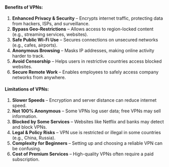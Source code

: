 #### **Benefits of VPNs:**  
1. **Enhanced Privacy & Security** – Encrypts internet traffic, protecting data from hackers, ISPs, and surveillance.  
2. **Bypass Geo-Restrictions** – Allows access to region-locked content (e.g., streaming services, websites).  
3. **Safe Public Wi-Fi Use** – Secures connections on unsecured networks (e.g., cafes, airports).  
4. **Anonymous Browsing** – Masks IP addresses, making online activity harder to track.  
5. **Avoid Censorship** – Helps users in restrictive countries access blocked websites.  
6. **Secure Remote Work** – Enables employees to safely access company networks from anywhere.  

#### **Limitations of VPNs:**  
1. **Slower Speeds** – Encryption and server distance can reduce internet speed.  
2. **Not 100% Anonymous** – Some VPNs log user data; free VPNs may sell information.  
3. **Blocked by Some Services** – Websites like Netflix and banks may detect and block VPNs.  
4. **Legal & Policy Risks** – VPN use is restricted or illegal in some countries (e.g., China, Russia).  
5. **Complexity for Beginners** – Setting up and choosing a reliable VPN can be confusing.  
6. **Cost of Premium Services** – High-quality VPNs often require a paid subscription.  
